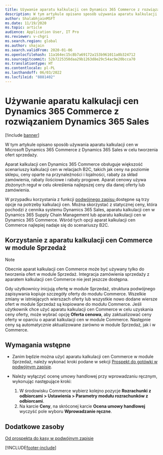 ```yaml
---
title: Używanie aparatu kalkulacji cen Dynamics 365 Commerce z rozwiązaniem Dynamics 365 Sales
description: W tym artykule opisano sposób używania aparatu kalkulacji cen w Microsoft Dynamics 365 Commerce z Dynamics 365 Sales w celu tworzenia ofert sprzedaży.
author: ShalabhjainMSFT
ms.date: 11/19/2020
ms.topic: article
audience: Application User, IT Pro
ms.reviewer: v-chgri
ms.search.region: global
ms.author: shajain
ms.search.validFrom: 2020-01-06
ms.openlocfilehash: 11a164ec15c8b7a69172a153b961011a8b324712
ms.sourcegitcommit: 52b7225350daa29b1263d8e29c54ac9e20bcca70
ms.translationtype: HT
ms.contentlocale: pl-PL
ms.lasthandoff: 06/03/2022
ms.locfileid: "8881402"
---
```

# <a name="use-the-dynamics-365-commerce-pricing-engine-with-dynamics-365-sales"></a>Używanie aparatu kalkulacji cen Dynamics 365 Commerce z rozwiązaniem Dynamics 365 Sales

[!include [banner](../../includes/banner.md)]

W tym artykule opisano sposób używania aparatu kalkulacji cen w Microsoft Dynamics 365 Commerce z Dynamics 365 Sales w celu tworzenia ofert sprzedaży.

Aparat kalkulacji cen Dynamics 365 Commerce obsługuje większość scenariuszy kalkulacji cen w relacjach B2C, takich jak ceny na poziomie sklepu, ceny oparte na przynależności i lojalności, rabaty za skład zamówienia, rabaty ilościowe i rabaty progowe. Aparat cenowy używa złożonych reguł w celu określenia najlepszej ceny dla danej oferty lub zamówienia.

W przypadku korzystania z funkcji [podwójnego zapisu ](./dual-write-overview.md) dostępne są trzy opcje na potrzeby kalkulacji cen. Można skorzystać z statycznej ceny, która pochodzi z cennika systemu Dynamics 365 Sales, aparatu kalkulacji cen w Dynamics 365 Supply Chain Management lub aparatu kalkulacji cen w Dynamics 365 Commerce. Wśród tych opcji aparat kalkulacji cen Commerce najlepiej nadaje się do scenariuszy B2C.

## <a name="use-the-commerce-pricing-engine-in-sales"></a>Korzystanie z aparatu kalkulacji cen Commerce w module Sprzedaż

> [!NOTE]
> Obecnie aparat kalkulacji cen Commerce może być używany tylko do tworzenia ofert w module Sprzedaż. Integracja zamówienia sprzedaży z aparatem kalkulacji cen Commerce nie jest jeszcze dostępna.

Gdy użytkownicy inicjują ofertę w module Sprzedaż, struktura podwójnego zapisywania kopiuje szczegóły oferty do modułu Commerce. Wszelkie zmiany w istniejących wierszach oferty lub wszystkie nowo dodane wiersze ofert w module Sprzedaż są kopiowane do modułu Commerce. Jeśli użytkownik chce użyć aparatu kalkulacji cen Commerce w celu uzyskania ceny oferty, może wybrać opcję **Oferta cenowa**, aby zaktualizować ceny oferty w oparciu o aparat kalkulacji cen w module Commerce. Następnie ceny są automatycznie aktualizowane zarówno w module Sprzedaż, jak i w Commerce.

## <a name="prerequisites"></a>Wymagania wstępne

- Zanim będzie można użyć aparatu kalkulacji cen Commerce w module Sprzedaż, należy wykonać kroki podane w sekcji [Prospekt do gotówki w podwójnym zapisie](./dual-write-prospect-to-cash.md).
- Należy wyłączyć ocenę umowy handlowej przy wprowadzaniu ręcznym, wykonując następujące kroki:

    1. W środowisku Commerce wybierz kolejno pozycje **Rozrachunki z odbiorcami \> Ustawienia \> Parametry modułu rozrachunków z odbiorcami**.
    1. Na karcie **Ceny**, na skróconej karcie **Ocena umowy handlowej** wyczyść pole wyboru **Wprowadzanie ręczne**.

## <a name="additional-resources"></a>Dodatkowe zasoby

[Od prospekta do kasy w podwójnym zapisie](./dual-write-prospect-to-cash.md)


[!INCLUDE[footer-include](../../../../includes/footer-banner.md)]